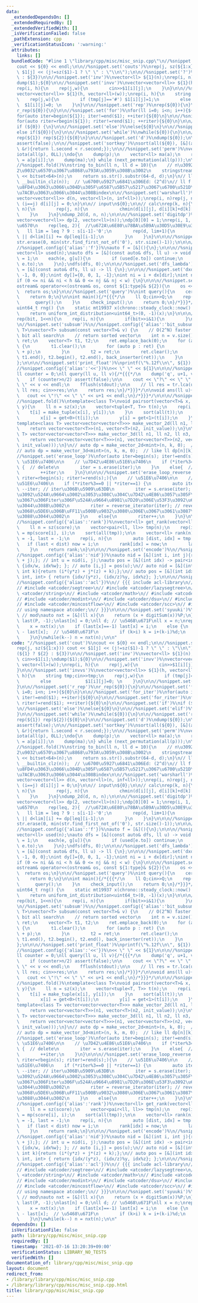```yaml
---
data:
  _extendedDependsOn: []
  _extendedRequiredBy: []
  _extendedVerifiedWith: []
  _isVerificationFailed: false
  _pathExtension: cpp
  _verificationStatusIcon: ':warning:'
  attributes:
    links: []
  bundledCode: "#line 1 \"library/cpp/misc/misc_snip.cpp\"\n//%snippet.set('cout')%\n\
    cout << ${0} << endl;\n\n//%snippet.set('couts')%\nrep(j, sz(${1:x})) cout <<\
    \ $1[j] << (j!=sz($1)-1 ? \" \" : \"\\n\");\n\n//%snippet.set('?')%\n(${1} ? ${2}\
    \ : ${3})\n\n//%snippet.set('inv')%\nvector<ll> ${1}(n);\nrep(i, n) cin>>$1[i];\n\
    dump($1);${0}\n\n//%snippet.set('invv')%\nvector<vector<ll>> ${1}(h, vector<ll>(w));\n\
    rep(i, h){\n    rep(j,w){\n        cin>>$1[i][j];\n    }\n}\n\n//%snippet.set('invvs')%\n\
    vector<vector<ll>> ${1}(h, vector<ll>(w));\nrep(i, h){\n    string tmp;cin>>tmp;\n\
    \    rep(j,w){\n        if (tmp[j]=='#') $1[i][j]=1;\n        else           \
    \  $1[i][j]=0; \n    }\n}\n\n//%snippet.set('rep')%\nrep(${0}){\n}\n\n//%snippet.set('r_rep')%\n\
    r_rep(${0}){\n}\n\n//%snippet.set('for')%\nfor(ll i=0; i<n; i++){${0}\n}\n\n//%snippet.set('for_iter')%\n\
    for(auto iter=begin(${1}); iter!=end($1); ++iter){${0}\n}\n\n//%snippet.set('for_riter')%\n\
    for(auto riter=rbegin(${1}); riter!=rend($1); ++riter){${0}\n}\n\n//%snippet.set('if')%\n\
    if (${0}) {\n}\n\n//%snippet.set('else')%\nelse{${0}\n}\n\n//%snippet.set('elif')%\n\
    else if(${0}){\n}\n\n//%snippet.set('while')%\nwhile(${0}){\n}\n\n//%snippet.set('reprep')%\n\
    rep(${1}) rep(${2}){${0}\n}\n\n//%snippet.set('d')%\ndump(${0});\n\n//%snippet.set('af')%\n\
    assert(false);\n\n//%snippet.set('sortkey')%\nsort(all(${0}), [&](auto &l, auto\
    \ &r){return l.second < r.second;});\n\n//%snippet.set('perm')%\nvector<ll> p(n);\n\
    iota(all(p), 0LL);\ndo{\n    dump(p);\n    vector<ll> ma(a);\n    rep(i, n) ma[i]\
    \ = a[p[i]];\n    dump(ma);\n} while (next_permutation(all(p)));\n\n//%snippet.set('to_bin')%\n\
    //%snippet.fold()%\nstring to_bin(ll n, ll d = 10){\n    // n\u3092d\u6841\u306E\
    2\u9032\u6570\u3067\u8868\u793A\u3059\u308B\u3002\n    stringstream ss;\n    ss\
    \ << bitset<64>(n);\n    return ss.str().substr(64-d, d);\n}\n// ll d = (32 -\
    \ __builtin_clz(n));  // \u6700\u5927\u6841\u306Ed: (2^d)\n// ll f = N - d; to_bin()\u3067\
    \u8FD4\u3063\u3066\u304D\u305F\u6587\u5B57\u5217\u3067\u6700\u521D\u306B1\u304C\
    \u7ACB\u3063\u3066\u3044\u308Bindex\n\n//%snippet.set('warsharll')%\n// init\n\
    vector<vector<ll>> d(n, vector<ll>(n, inf<ll>));\nrep(i, n)rep(j, n){\n    if\
    \ (i==j) d[i][j] = 0;\n}\n\n// input\n${0};\n\n// calc\nrep(k, n){\n    rep(i,\
    \ n){\n        rep(j, n){\n            chmin(d[i][j], d[i][k]+d[k][j]);\n    \
    \    }\n    }\n}\ndump_2d(d, n, n);\n\n\n//%snippet.set('digitdp')%\nll n = sz(s);\n\
    vector<vector<ll>> dp(2, vector<ll>(n));\ndp[0][0] = 1;\nrep(i, 1, n+1){  //\u6841\
    \u6570\n    rep(leq, 2){  //\u672A\u6E80\u78BA\u5B9A\u30D5\u30E9\u30B0\n     \
    \   ll lim = leq ? 9 : s[i-1]-'0';\n        rep(d, lim+1){\n            dp[leq\
    \ || d<lim][i] += dp[leq][i-1];\n        }\n    }\n}\n\n\n//%snippet.set('remove_leading_zeros')%\n\
    str.erase(0, min(str.find_first_not_of('0'), str.size()-1));\n\n\n//%snippet.set('lambda')%\n\
    //%snippet.config({'alias':'f'})%\nauto f = [&](){\n};\n\n\n//%snippet.set('dfs_lambda_graph')%\n\
    vector<ll> used(n);\nauto dfs = [&](const auto& dfs, ll u) -> void {\n    used[u]\
    \ = 1;\n    each(e, g[u]){\n        if (used[e.to]) continue;\n        dfs(dfs,\
    \ e.to);\n    }\n};\ndfs(dfs, 0);\n\n\n//%snippet.set('dfs_lambda')%\nauto dfs\
    \ = [&](const auto& dfs, ll u) -> ll {\n};\n\n\n//%snippet.set('dxdy')%\nint dx[]={1,\
    \ -1, 0, 0};\nint dy[]={0, 0, 1, -1};\nint ni = i + dx[dir];\nint nj = j + dy[dir];\n\
    if (0 <= ni && ni < h && 0 <= nj && nj < w) {\n}\n\n\n//%snippet.set('ostream')%\n\
    ostream& operator<<(ostream& os, const ${1:type}& ${2}){\n    os << ${3};\n  \
    \  return os;\n}\n\n//%snippet.set('query')%\nint query(){\n    cerrendl;\n\n\
    \    return 0;\n}\n\nint main(){/*{{{*/\n    ll Q;cin>>Q;\n    rep(_, Q){\n  \
    \      query();\n    }\n    check_input();\n    return 0;\n}/*}}}*/\n\n\n//%snippet.set('random_generator')%\n\
    uint64_t rng() {\n    static mt19937 x(chrono::steady_clock::now().time_since_epoch().count());\n\
    \    return uniform_int_distribution<uint64_t>(0, -1)(x);\n}\n\n\n//%snippet.set('bitall')%\n\
    rep(bit, 1<<n){\n    rep(i, n){\n        if(bit>>i&1){\n        }\n    }\n}\n\n\
    \n//%snippet.set('subsum')%\n//%snippet.config({'alias':'bit_subsum'})%\ntemplate<class\
    \ T>\nvector<T> subsum(const vector<T>& v) {\n    // O(2^N) faster than naive\
    \ bit all search\n    // return sorted vector\n    int n = v.size();\n    vector<T>\
    \ ret;\n    vector<T> t1, t2;\n    ret.emplace_back(0);\n    for (auto e : v)\
    \ {\n        t1.clear();\n        for (auto p : ret) {\n            t1.emplace_back(e\
    \ + p);\n        }\n        t2 = ret;\n        ret.clear();\n        merge(t1.begin(),\
    \ t1.end(), t2.begin(), t2.end(), back_inserter(ret));\n    }\n    return ret;\n\
    };\n\n\n//%snippet.set('print_float')%\nprintf(\"%.12f\\n\", ${1});\n\n\n//%snippet.set('sep')%\n\
    //%snippet.config({'alias':'<<'})%\n<< \" \" << ${1}\n\n\n//%snippet.set('interactive')%\n\
    ll counter = 0;\nll query(ll u, ll v){/*{{{*/\n    dump('q', u+1, v+1);\n    counter++;\n\
    \    if (counter>n/2) assert(false);\n\n    cout << \"?\" << \" \" << u << \"\
    \ \" << v << endl;\n    fflush(stdout);\n\n    // ll res = tr.lca(u, v);\n   \
    \ ll res; cin>>res;\n\n    return res;\n}/*}}}*/\n\nvoid ans(ll u){/*{{{*/\n \
    \   cout << \"!\" << \" \" << u+1 << endl;\n}/*}}}*/\n\n\n//%snippet.set('pairsort')%\n\
    //%snippet.fold()%\ntemplate<class T>\nvoid pairsort(vector<T>& x, vector<T>&\
    \ y){\n    ll n = sz(x);\n    vector<tuple<T, T>> t(n);\n    rep(i, n){\n    \
    \    t[i] = make_tuple(x[i], y[i]);\n    }\n    sort(all(t));\n    rep(i, n){\n\
    \        x[i] = get<0>(t[i]);\n        y[i] = get<1>(t[i]);\n    }\n}\n\n\n//%snippet.set('make_vector')%\n\
    template<class T> vector<vector<vector<T>>> make_vector_2d(ll n1, ll n2, T init_value){\n\
    \    return vector<vector<T>>(n1, vector<T>(n2, init_value));\n}\n\n\ntemplate<class\
    \ T> vector<vector<vector<T>>> make_vector_3d(ll n1, ll n2, ll n3, T init_value){\n\
    \    return vector<vector<vector<T>>>(n1, vector<vector<T>>(n2, vector<T>(n3,\
    \ init_value)));\n}\n// auto dp = make_vector_2d<mint>(n, k, 0);  // like ll dp[n][k];\n\
    // auto dp = make_vector_3d<mint>(n, k, m, 0);  // like ll dp[n][k][m];\n\n\n\
    //%snippet.set('erase_loop')%\nfor(auto iter=begin(s); iter!=end(s);){\n    //\
    \ \u51E6\u7406\n\n    // \u7D42\u4E86\u51E6\u7406\n    if (*iter%3==0 || *iter==1)\
    \ {  // delete\n        iter = s.erase(iter);\n    }\n    else{  // non-delete\n\
    \        ++iter;\n    }\n}\n\n\n//%snippet.set('erase_loop_reverse')%\nfor(auto\
    \ riter=rbegin(s); riter!=rend(s);){\n    // \u51E6\u7406\n\n    // \u7D42\u4E86\
    \u51E6\u7406\n    if (*riter%3==0 || *riter==1) {\n        auto iter = riter.base();\
    \ --iter; // iter\u306B\u5909\u63DB\n        iter = s.erase(iter); // \u8981\u7D20\
    \u3092\u524A\u9664\u3002\u3053\u308C\u304C\u7D42\u4E86\u3057\u305F\u6642\u70B9\
    \u3067\u306Fiter\u306F\u524A\u9664\u8981\u7D20\u306E\u53F3\u3092\u6307\u3057\u3066\
    \u3044\u308B\u3002\n        riter = reverse_iterator(iter); // reverse\u3059\u308B\
    \u3068\u5DE6\u306B\uFF11\u500B\u9032\u3080\u306E\u3067\u3061\u3087\u3046\u3069\
    \u3088\u3044\u3002\n    }\n    else{\n        riter++;\n    }\n}\n\n\n//%snippet.set('get_rank')%\n\
    //%snippet.config({'alias':'rank'})%\nvector<ll> get_rank(vector<ll>& score){\n\
    \    ll n = sz(score);\n    vector<pair<ll, ll>> tmp(n);\n    rep(i, n) tmp[i]\
    \ = mp(score[i], i);\n    sort(all(tmp));\n\n    vector<ll> rank(n);\n    ll now\
    \ = -1, last = -1;\n    rep(i, n){\n        auto [dist, idx] = tmp[i];\n     \
    \   if (last < dist) now = i;\n        rank[idx] = now;\n        last = dist;\n\
    \    }\n    return rank;\n}\n\n\n//%snippet.set('encode')%\n//%snippet.config({'alias':'id'})%\n\
    //%snippet.config({'alias':'nid'})%\nauto nid = [&](int i, int j){return (i*w\
    \ + j);}; // int u = nid(i, j);\nauto pos = [&](int idx) -> pair<int, int> { return\
    \ {idx/w, idx%w}; }; // auto [i,j] = pos(u);\n// auto nid = [&](int i, int j,\
    \ int k){return (i*(y*z) + j*(z) + k);};\n// auto pos = [&](int idx) -> tuple<int,\
    \ int, int> { return {idx/(y*z), (idx/z)%y, idx%z}; };\n\n\n//%snippet.set('atcoder')%\n\
    //%snippet.config({'alias':'acl'})%\n// {{{ include acl-library\n// #include <atcoder/fenwicktree>\n\
    // #include <atcoder/segtree>\n// #include <atcoder/lazysegtree>\n// #include\
    \ <atcoder/string>\n// #include <atcoder/math>\n// #include <atcoder/convolution>\n\
    // #include <atcoder/modint>\n// #include <atcoder/dsu>\n// #include <atcoder/maxflow>\n\
    // #include <atcoder/mincostflow>\n// #include <atcoder/scc>\n// #include <atcoder/twosat>\n\
    // using namespace atcoder;\n// }}}\n\n\n//%snippet.set('syuuki')%\nll P = 100000;\
    \ // mod\nauto nxt = [&](ll x){\n    return (x + digitSum(x))%P;\n};\n\nvec<ll>\
    \ last(P, -1);\nlast[n] = 0;\nll d; // \u5468\u671F\nll x = n;\nrep(i, 1, P+1){\n\
    \    x = nxt(x);\n    if (last[x]==-1) last[x] = i;\n    else {\n        d = i\
    \ - last[x];  // \u5468\u671F\n        if (k>i) k = i+(k-i)%d;\n        break;\n\
    \    }\n}\nwhile(k--) n = nxt(n);\n\n"
  code: "//%snippet.set('cout')%\ncout << ${0} << endl;\n\n//%snippet.set('couts')%\n\
    rep(j, sz(${1:x})) cout << $1[j] << (j!=sz($1)-1 ? \" \" : \"\\n\");\n\n//%snippet.set('?')%\n\
    (${1} ? ${2} : ${3})\n\n//%snippet.set('inv')%\nvector<ll> ${1}(n);\nrep(i, n)\
    \ cin>>$1[i];\ndump($1);${0}\n\n//%snippet.set('invv')%\nvector<vector<ll>> ${1}(h,\
    \ vector<ll>(w));\nrep(i, h){\n    rep(j,w){\n        cin>>$1[i][j];\n    }\n\
    }\n\n//%snippet.set('invvs')%\nvector<vector<ll>> ${1}(h, vector<ll>(w));\nrep(i,\
    \ h){\n    string tmp;cin>>tmp;\n    rep(j,w){\n        if (tmp[j]=='#') $1[i][j]=1;\n\
    \        else             $1[i][j]=0; \n    }\n}\n\n//%snippet.set('rep')%\nrep(${0}){\n\
    }\n\n//%snippet.set('r_rep')%\nr_rep(${0}){\n}\n\n//%snippet.set('for')%\nfor(ll\
    \ i=0; i<n; i++){${0}\n}\n\n//%snippet.set('for_iter')%\nfor(auto iter=begin(${1});\
    \ iter!=end($1); ++iter){${0}\n}\n\n//%snippet.set('for_riter')%\nfor(auto riter=rbegin(${1});\
    \ riter!=rend($1); ++riter){${0}\n}\n\n//%snippet.set('if')%\nif (${0}) {\n}\n\
    \n//%snippet.set('else')%\nelse{${0}\n}\n\n//%snippet.set('elif')%\nelse if(${0}){\n\
    }\n\n//%snippet.set('while')%\nwhile(${0}){\n}\n\n//%snippet.set('reprep')%\n\
    rep(${1}) rep(${2}){${0}\n}\n\n//%snippet.set('d')%\ndump(${0});\n\n//%snippet.set('af')%\n\
    assert(false);\n\n//%snippet.set('sortkey')%\nsort(all(${0}), [&](auto &l, auto\
    \ &r){return l.second < r.second;});\n\n//%snippet.set('perm')%\nvector<ll> p(n);\n\
    iota(all(p), 0LL);\ndo{\n    dump(p);\n    vector<ll> ma(a);\n    rep(i, n) ma[i]\
    \ = a[p[i]];\n    dump(ma);\n} while (next_permutation(all(p)));\n\n//%snippet.set('to_bin')%\n\
    //%snippet.fold()%\nstring to_bin(ll n, ll d = 10){\n    // n\u3092d\u6841\u306E\
    2\u9032\u6570\u3067\u8868\u793A\u3059\u308B\u3002\n    stringstream ss;\n    ss\
    \ << bitset<64>(n);\n    return ss.str().substr(64-d, d);\n}\n// ll d = (32 -\
    \ __builtin_clz(n));  // \u6700\u5927\u6841\u306Ed: (2^d)\n// ll f = N - d; to_bin()\u3067\
    \u8FD4\u3063\u3066\u304D\u305F\u6587\u5B57\u5217\u3067\u6700\u521D\u306B1\u304C\
    \u7ACB\u3063\u3066\u3044\u308Bindex\n\n//%snippet.set('warsharll')%\n// init\n\
    vector<vector<ll>> d(n, vector<ll>(n, inf<ll>));\nrep(i, n)rep(j, n){\n    if\
    \ (i==j) d[i][j] = 0;\n}\n\n// input\n${0};\n\n// calc\nrep(k, n){\n    rep(i,\
    \ n){\n        rep(j, n){\n            chmin(d[i][j], d[i][k]+d[k][j]);\n    \
    \    }\n    }\n}\ndump_2d(d, n, n);\n\n\n//%snippet.set('digitdp')%\nll n = sz(s);\n\
    vector<vector<ll>> dp(2, vector<ll>(n));\ndp[0][0] = 1;\nrep(i, 1, n+1){  //\u6841\
    \u6570\n    rep(leq, 2){  //\u672A\u6E80\u78BA\u5B9A\u30D5\u30E9\u30B0\n     \
    \   ll lim = leq ? 9 : s[i-1]-'0';\n        rep(d, lim+1){\n            dp[leq\
    \ || d<lim][i] += dp[leq][i-1];\n        }\n    }\n}\n\n\n//%snippet.set('remove_leading_zeros')%\n\
    str.erase(0, min(str.find_first_not_of('0'), str.size()-1));\n\n\n//%snippet.set('lambda')%\n\
    //%snippet.config({'alias':'f'})%\nauto f = [&](){\n};\n\n\n//%snippet.set('dfs_lambda_graph')%\n\
    vector<ll> used(n);\nauto dfs = [&](const auto& dfs, ll u) -> void {\n    used[u]\
    \ = 1;\n    each(e, g[u]){\n        if (used[e.to]) continue;\n        dfs(dfs,\
    \ e.to);\n    }\n};\ndfs(dfs, 0);\n\n\n//%snippet.set('dfs_lambda')%\nauto dfs\
    \ = [&](const auto& dfs, ll u) -> ll {\n};\n\n\n//%snippet.set('dxdy')%\nint dx[]={1,\
    \ -1, 0, 0};\nint dy[]={0, 0, 1, -1};\nint ni = i + dx[dir];\nint nj = j + dy[dir];\n\
    if (0 <= ni && ni < h && 0 <= nj && nj < w) {\n}\n\n\n//%snippet.set('ostream')%\n\
    ostream& operator<<(ostream& os, const ${1:type}& ${2}){\n    os << ${3};\n  \
    \  return os;\n}\n\n//%snippet.set('query')%\nint query(){\n    cerrendl;\n\n\
    \    return 0;\n}\n\nint main(){/*{{{*/\n    ll Q;cin>>Q;\n    rep(_, Q){\n  \
    \      query();\n    }\n    check_input();\n    return 0;\n}/*}}}*/\n\n\n//%snippet.set('random_generator')%\n\
    uint64_t rng() {\n    static mt19937 x(chrono::steady_clock::now().time_since_epoch().count());\n\
    \    return uniform_int_distribution<uint64_t>(0, -1)(x);\n}\n\n\n//%snippet.set('bitall')%\n\
    rep(bit, 1<<n){\n    rep(i, n){\n        if(bit>>i&1){\n        }\n    }\n}\n\n\
    \n//%snippet.set('subsum')%\n//%snippet.config({'alias':'bit_subsum'})%\ntemplate<class\
    \ T>\nvector<T> subsum(const vector<T>& v) {\n    // O(2^N) faster than naive\
    \ bit all search\n    // return sorted vector\n    int n = v.size();\n    vector<T>\
    \ ret;\n    vector<T> t1, t2;\n    ret.emplace_back(0);\n    for (auto e : v)\
    \ {\n        t1.clear();\n        for (auto p : ret) {\n            t1.emplace_back(e\
    \ + p);\n        }\n        t2 = ret;\n        ret.clear();\n        merge(t1.begin(),\
    \ t1.end(), t2.begin(), t2.end(), back_inserter(ret));\n    }\n    return ret;\n\
    };\n\n\n//%snippet.set('print_float')%\nprintf(\"%.12f\\n\", ${1});\n\n\n//%snippet.set('sep')%\n\
    //%snippet.config({'alias':'<<'})%\n<< \" \" << ${1}\n\n\n//%snippet.set('interactive')%\n\
    ll counter = 0;\nll query(ll u, ll v){/*{{{*/\n    dump('q', u+1, v+1);\n    counter++;\n\
    \    if (counter>n/2) assert(false);\n\n    cout << \"?\" << \" \" << u << \"\
    \ \" << v << endl;\n    fflush(stdout);\n\n    // ll res = tr.lca(u, v);\n   \
    \ ll res; cin>>res;\n\n    return res;\n}/*}}}*/\n\nvoid ans(ll u){/*{{{*/\n \
    \   cout << \"!\" << \" \" << u+1 << endl;\n}/*}}}*/\n\n\n//%snippet.set('pairsort')%\n\
    //%snippet.fold()%\ntemplate<class T>\nvoid pairsort(vector<T>& x, vector<T>&\
    \ y){\n    ll n = sz(x);\n    vector<tuple<T, T>> t(n);\n    rep(i, n){\n    \
    \    t[i] = make_tuple(x[i], y[i]);\n    }\n    sort(all(t));\n    rep(i, n){\n\
    \        x[i] = get<0>(t[i]);\n        y[i] = get<1>(t[i]);\n    }\n}\n\n\n//%snippet.set('make_vector')%\n\
    template<class T> vector<vector<vector<T>>> make_vector_2d(ll n1, ll n2, T init_value){\n\
    \    return vector<vector<T>>(n1, vector<T>(n2, init_value));\n}\n\n\ntemplate<class\
    \ T> vector<vector<vector<T>>> make_vector_3d(ll n1, ll n2, ll n3, T init_value){\n\
    \    return vector<vector<vector<T>>>(n1, vector<vector<T>>(n2, vector<T>(n3,\
    \ init_value)));\n}\n// auto dp = make_vector_2d<mint>(n, k, 0);  // like ll dp[n][k];\n\
    // auto dp = make_vector_3d<mint>(n, k, m, 0);  // like ll dp[n][k][m];\n\n\n\
    //%snippet.set('erase_loop')%\nfor(auto iter=begin(s); iter!=end(s);){\n    //\
    \ \u51E6\u7406\n\n    // \u7D42\u4E86\u51E6\u7406\n    if (*iter%3==0 || *iter==1)\
    \ {  // delete\n        iter = s.erase(iter);\n    }\n    else{  // non-delete\n\
    \        ++iter;\n    }\n}\n\n\n//%snippet.set('erase_loop_reverse')%\nfor(auto\
    \ riter=rbegin(s); riter!=rend(s);){\n    // \u51E6\u7406\n\n    // \u7D42\u4E86\
    \u51E6\u7406\n    if (*riter%3==0 || *riter==1) {\n        auto iter = riter.base();\
    \ --iter; // iter\u306B\u5909\u63DB\n        iter = s.erase(iter); // \u8981\u7D20\
    \u3092\u524A\u9664\u3002\u3053\u308C\u304C\u7D42\u4E86\u3057\u305F\u6642\u70B9\
    \u3067\u306Fiter\u306F\u524A\u9664\u8981\u7D20\u306E\u53F3\u3092\u6307\u3057\u3066\
    \u3044\u308B\u3002\n        riter = reverse_iterator(iter); // reverse\u3059\u308B\
    \u3068\u5DE6\u306B\uFF11\u500B\u9032\u3080\u306E\u3067\u3061\u3087\u3046\u3069\
    \u3088\u3044\u3002\n    }\n    else{\n        riter++;\n    }\n}\n\n\n//%snippet.set('get_rank')%\n\
    //%snippet.config({'alias':'rank'})%\nvector<ll> get_rank(vector<ll>& score){\n\
    \    ll n = sz(score);\n    vector<pair<ll, ll>> tmp(n);\n    rep(i, n) tmp[i]\
    \ = mp(score[i], i);\n    sort(all(tmp));\n\n    vector<ll> rank(n);\n    ll now\
    \ = -1, last = -1;\n    rep(i, n){\n        auto [dist, idx] = tmp[i];\n     \
    \   if (last < dist) now = i;\n        rank[idx] = now;\n        last = dist;\n\
    \    }\n    return rank;\n}\n\n\n//%snippet.set('encode')%\n//%snippet.config({'alias':'id'})%\n\
    //%snippet.config({'alias':'nid'})%\nauto nid = [&](int i, int j){return (i*w\
    \ + j);}; // int u = nid(i, j);\nauto pos = [&](int idx) -> pair<int, int> { return\
    \ {idx/w, idx%w}; }; // auto [i,j] = pos(u);\n// auto nid = [&](int i, int j,\
    \ int k){return (i*(y*z) + j*(z) + k);};\n// auto pos = [&](int idx) -> tuple<int,\
    \ int, int> { return {idx/(y*z), (idx/z)%y, idx%z}; };\n\n\n//%snippet.set('atcoder')%\n\
    //%snippet.config({'alias':'acl'})%\n// {{{ include acl-library\n// #include <atcoder/fenwicktree>\n\
    // #include <atcoder/segtree>\n// #include <atcoder/lazysegtree>\n// #include\
    \ <atcoder/string>\n// #include <atcoder/math>\n// #include <atcoder/convolution>\n\
    // #include <atcoder/modint>\n// #include <atcoder/dsu>\n// #include <atcoder/maxflow>\n\
    // #include <atcoder/mincostflow>\n// #include <atcoder/scc>\n// #include <atcoder/twosat>\n\
    // using namespace atcoder;\n// }}}\n\n\n//%snippet.set('syuuki')%\nll P = 100000;\
    \ // mod\nauto nxt = [&](ll x){\n    return (x + digitSum(x))%P;\n};\n\nvec<ll>\
    \ last(P, -1);\nlast[n] = 0;\nll d; // \u5468\u671F\nll x = n;\nrep(i, 1, P+1){\n\
    \    x = nxt(x);\n    if (last[x]==-1) last[x] = i;\n    else {\n        d = i\
    \ - last[x];  // \u5468\u671F\n        if (k>i) k = i+(k-i)%d;\n        break;\n\
    \    }\n}\nwhile(k--) n = nxt(n);\n\n"
  dependsOn: []
  isVerificationFile: false
  path: library/cpp/misc/misc_snip.cpp
  requiredBy: []
  timestamp: '2021-07-16 13:20:39+09:00'
  verificationStatus: LIBRARY_NO_TESTS
  verifiedWith: []
documentation_of: library/cpp/misc/misc_snip.cpp
layout: document
redirect_from:
- /library/library/cpp/misc/misc_snip.cpp
- /library/library/cpp/misc/misc_snip.cpp.html
title: library/cpp/misc/misc_snip.cpp
---
```

